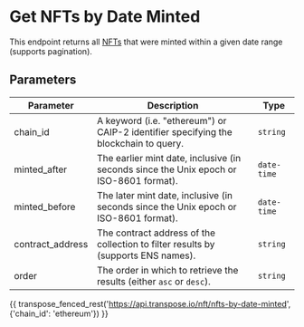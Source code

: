 # Get NFTs by Date Minted

This endpoint returns all [NFTs](../models/nft_model.md) that were minted within a given date range (supports pagination).

## Parameters
| Parameter     | Description                                                                          | Type     | 
|---------------|--------------------------------------------------------------------------------------|----------|
| chain_id      | A keyword (i.e. "ethereum") or CAIP-2 identifier specifying the blockchain to query. | `string` | 
| minted_after | The earlier mint date, inclusive (in seconds since the Unix epoch or ISO-8601 format).    | `date-time` | 
| minted_before | The later mint date, inclusive (in seconds since the Unix epoch or ISO-8601 format).    | `date-time` | 
| contract_address | The contract address of the collection to filter results by (supports ENS names).    | `string` | 
| order | The order in which to retrieve the results (either `asc` or `desc`).    | `string` | 

{{ transpose_fenced_rest('https://api.transpose.io/nft/nfts-by-date-minted', {'chain_id': 'ethereum'}) }}